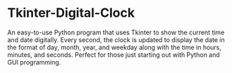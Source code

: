 # Tkinter-Digital-Clock
An easy-to-use Python program that uses Tkinter to show the current time and date digitally.  Every second, the clock is updated to display the date in the format of day, month, year, and weekday along with the time in hours, minutes, and seconds.  Perfect for those just starting out with Python and GUI programming.
